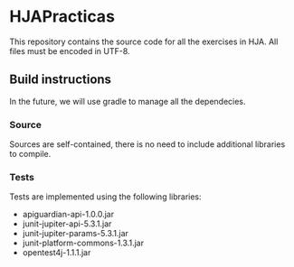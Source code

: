 # HJAPracticas

This repository contains the source code for all the exercises in HJA.
All files must be encoded in UTF-8.

## Build instructions

In the future, we will use gradle to manage all the dependecies.

### Source

Sources are self-contained, there is no need to include additional libraries to compile.

### Tests

Tests are implemented using the following libraries:

- apiguardian-api-1.0.0.jar
- junit-jupiter-api-5.3.1.jar
- junit-jupiter-params-5.3.1.jar
- junit-platform-commons-1.3.1.jar
- opentest4j-1.1.1.jar
